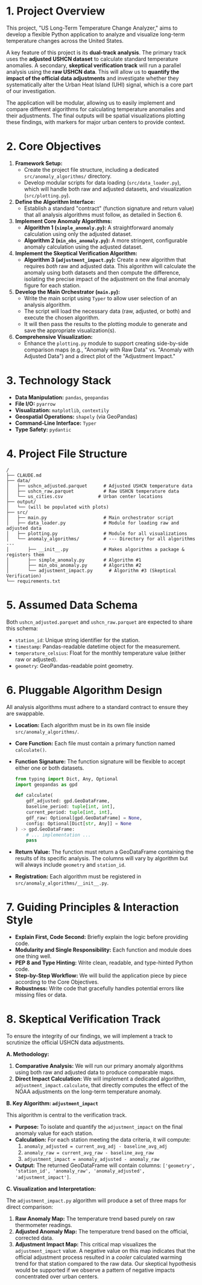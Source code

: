 # 1. Project Overview

This project, "US Long-Term Temperature Change Analyzer," aims to develop a flexible Python application to analyze and visualize long-term temperature changes across the United States.

A key feature of this project is its **dual-track analysis**. The primary track uses the **adjusted USHCN dataset** to calculate standard temperature anomalies. A secondary, **skeptical verification track** will run a parallel analysis using the **raw USHCN data**. This will allow us to **quantify the impact of the official data adjustments** and investigate whether they systematically alter the Urban Heat Island (UHI) signal, which is a core part of our investigation.

The application will be modular, allowing us to easily implement and compare different algorithms for calculating temperature anomalies and their adjustments. The final outputs will be spatial visualizations plotting these findings, with markers for major urban centers to provide context.

# 2. Core Objectives

1.  **Framework Setup:**
    - Create the project file structure, including a dedicated `src/anomaly_algorithms/` directory.
    - Develop modular scripts for data loading (`src/data_loader.py`), which will handle both raw and adjusted datasets, and visualization (`src/plotting.py`).
2.  **Define the Algorithm Interface:**
    - Establish a standard "contract" (function signature and return value) that all analysis algorithms must follow, as detailed in Section 6.
3.  **Implement Core Anomaly Algorithms:**
    - **Algorithm 1 (`simple_anomaly.py`):** A straightforward anomaly calculation using only the adjusted dataset.
    - **Algorithm 2 (`min_obs_anomaly.py`):** A more stringent, configurable anomaly calculation using the adjusted dataset.
4.  **Implement the Skeptical Verification Algorithm:**
    - **Algorithm 3 (`adjustment_impact.py`):** Create a new algorithm that requires _both_ raw and adjusted data. This algorithm will calculate the anomaly using both datasets and then compute the difference, isolating the precise impact of the adjustment on the final anomaly figure for each station.
5.  **Develop the Main Orchestrator (`main.py`):**
    - Write the main script using `Typer` to allow user selection of an analysis algorithm.
    - The script will load the necessary data (raw, adjusted, or both) and execute the chosen algorithm.
    - It will then pass the results to the plotting module to generate and save the appropriate visualization(s).
6.  **Comprehensive Visualization:**
    - Enhance the `plotting.py` module to support creating side-by-side comparison maps (e.g., "Anomaly with Raw Data" vs. "Anomaly with Adjusted Data") and a direct plot of the "Adjustment Impact."

# 3. Technology Stack

- **Data Manipulation:** `pandas`, `geopandas`
- **File I/O:** `pyarrow`
- **Visualization:** `matplotlib`, `contextily`
- **Geospatial Operations:** `shapely` (via GeoPandas)
- **Command-Line Interface:** `Typer`
- **Type Safety:** `pydantic`

# 4. Project File Structure

```
/
├── CLAUDE.md
├── data/
│   ├── ushcn_adjusted.parquet      # Adjusted USHCN temperature data
│   ├── ushcn_raw.parquet           # Raw USHCN temperature data
│   └── us_cities.csv             # Urban center locations
├── output/
│   └── (will be populated with plots)
├── src/
│   ├── main.py                     # Main orchestrator script
│   ├── data_loader.py              # Module for loading raw and adjusted data
│   ├── plotting.py                 # Module for all visualizations
│   └── anomaly_algorithms/         # --- Directory for all algorithms ---
│       ├── __init__.py             # Makes algorithms a package & registers them
│       ├── simple_anomaly.py       # Algorithm #1
│       ├── min_obs_anomaly.py      # Algorithm #2
│       └── adjustment_impact.py      # Algorithm #3 (Skeptical Verification)
└── requirements.txt
```

# 5. Assumed Data Schema

Both `ushcn_adjusted.parquet` and `ushcn_raw.parquet` are expected to share this schema:

- `station_id`: Unique string identifier for the station.
- `timestamp`: Pandas-readable datetime object for the measurement.
- `temperature_celsius`: Float for the monthly temperature value (either raw or adjusted).
- `geometry`: GeoPandas-readable point geometry.

# 6. Pluggable Algorithm Design

All analysis algorithms must adhere to a standard contract to ensure they are swappable.

- **Location:** Each algorithm must be in its own file inside `src/anomaly_algorithms/`.
- **Core Function:** Each file must contain a primary function named `calculate()`.
- **Function Signature:** The function signature will be flexible to accept either one or both datasets.

  ```python
  from typing import Dict, Any, Optional
  import geopandas as gpd

  def calculate(
      gdf_adjusted: gpd.GeoDataFrame,
      baseline_period: tuple[int, int],
      current_period: tuple[int, int],
      gdf_raw: Optional[gpd.GeoDataFrame] = None,
      config: Optional[Dict[str, Any]] = None
  ) -> gpd.GeoDataFrame:
      # ... implementation ...
      pass
  ```

- **Return Value:** The function must return a GeoDataFrame containing the results of its specific analysis. The columns will vary by algorithm but will always include `geometry` and `station_id`.
- **Registration:** Each algorithm must be registered in `src/anomaly_algorithms/__init__.py`.

# 7. Guiding Principles & Interaction Style

- **Explain First, Code Second:** Briefly explain the logic before providing code.
- **Modularity and Single Responsibility:** Each function and module does one thing well.
- **PEP 8 and Type Hinting:** Write clean, readable, and type-hinted Python code.
- **Step-by-Step Workflow:** We will build the application piece by piece according to the Core Objectives.
- **Robustness:** Write code that gracefully handles potential errors like missing files or data.

# 8. Skeptical Verification Track

To ensure the integrity of our findings, we will implement a track to scrutinize the official USHCN data adjustments.

**A. Methodology:**

1.  **Comparative Analysis:** We will run our primary anomaly algorithms using both raw and adjusted data to produce comparable maps.
2.  **Direct Impact Calculation:** We will implement a dedicated algorithm, `adjustment_impact.calculate`, that directly computes the effect of the NOAA adjustments on the long-term temperature anomaly.

**B. Key Algorithm: `adjustment_impact`**

This algorithm is central to the verification track.

- **Purpose:** To isolate and quantify the `adjustment_impact` on the final anomaly value for each station.
- **Calculation:** For each station meeting the data criteria, it will compute:
  1.  `anomaly_adjusted = current_avg_adj - baseline_avg_adj`
  2.  `anomaly_raw = current_avg_raw - baseline_avg_raw`
  3.  `adjustment_impact = anomaly_adjusted - anomaly_raw`
- **Output:** The returned GeoDataFrame will contain columns: `['geometry', 'station_id', 'anomaly_raw', 'anomaly_adjusted', 'adjustment_impact']`.

**C. Visualization and Interpretation:**

The `adjustment_impact.py` algorithm will produce a set of three maps for direct comparison:

1.  **Raw Anomaly Map:** The temperature trend based purely on raw thermometer readings.
2.  **Adjusted Anomaly Map:** The temperature trend based on the official, corrected data.
3.  **Adjustment Impact Map:** This critical map visualizes the `adjustment_impact` value. A negative value on this map indicates that the official adjustment process resulted in a _cooler_ calculated warming trend for that station compared to the raw data. Our skeptical hypothesis would be supported if we observe a pattern of negative impacts concentrated over urban centers.
